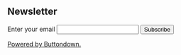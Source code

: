 ## Newsletter

<form
  action="https://buttondown.email/api/emails/embed-subscribe/payless.health"
  method="post"
  target="popupwindow"
  onsubmit="window.open('https://buttondown.email/payless.health', 'popupwindow')"
  class="embeddable-buttondown-form"
>
  <label for="bd-email">Enter your email</label>
  <input type="email" name="email" id="bd-email" />
  <input type="submit" value="Subscribe" />
  <p>
    <a href="https://buttondown.email" target="_blank">Powered by Buttondown.</a>
  </p>
</form>
